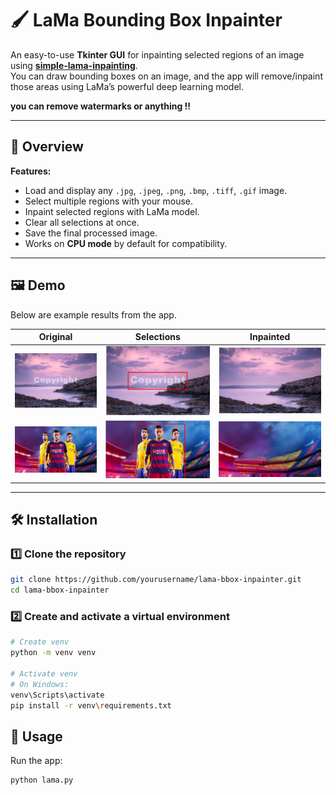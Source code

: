 # 🖌️ LaMa Bounding Box Inpainter

An easy-to-use **Tkinter GUI** for inpainting selected regions of an image using **[simple-lama-inpainting](https://github.com/advimman/lama)**.  
You can draw bounding boxes on an image, and the app will remove/inpaint those areas using LaMa’s powerful deep learning model.

**you can remove watermarks or anything !!**

---

## 📜 Overview

**Features:**
- Load and display any `.jpg`, `.jpeg`, `.png`, `.bmp`, `.tiff`, `.gif` image.
- Select multiple regions with your mouse.
- Inpaint selected regions with LaMa model.
- Clear all selections at once.
- Save the final processed image.
- Works on **CPU mode** by default for compatibility.

---

## 🖼️ Demo

Below are example results from the app.  

| Original | Selections | Inpainted |
|----------|------------|-----------|
| ![demo1](DEMO/demo1_original.png) | ![demo1_boxes](DEMO/demo1_bbox.png) | ![demo1_result](DEMO/demo1_output.png) |
| ![demo2](DEMO/demo2_original.png) | ![demo2_boxes](DEMO/demo2_bbox.png) | ![demo2_result](DEMO/demo2_output.png) |



---

## 🛠️ Installation

### 1️⃣ Clone the repository
```bash
git clone https://github.com/yourusername/lama-bbox-inpainter.git
cd lama-bbox-inpainter
```

### 2️⃣ Create and activate a virtual environment
```bash
# Create venv
python -m venv venv

# Activate venv
# On Windows:
venv\Scripts\activate
pip install -r venv\requirements.txt

```

## 🚀 Usage

Run the app:
```bash
python lama.py
```

